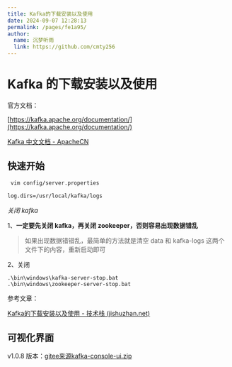 ```yaml
---
title: Kafka的下载安装以及使用
date: 2024-09-07 12:28:13
permalink: /pages/fe1a95/
author: 
  name: 沉梦听雨
  link: https://github.com/cmty256
---
```

# Kafka 的下载安装以及使用

官方文档：

[https://kafka.apache.org/documentation/](https://kafka.apache.org/documentation/)

[Kafka 中文文档 - ApacheCN](https://kafka.apachecn.org/)

## 快速开始

```bash
 vim config/server.properties

log.dirs=/usr/local/kafka/logs
```



*关闭 kafka*

1、**一定要先关闭 kafka，再关闭 zookeeper，否则容易出现数据错乱**

> 如果出现数据错错乱，最简单的方法就是清空 data 和 kafka-logs 这两个文件下的内容，重新启动即可

2、关闭

```shell
.\bin\windows\kafka-server-stop.bat
.\bin\windows\zookeeper-server-stop.bat
```



参考文章：

[Kafka的下载安装以及使用 - 技术栈 (jishuzhan.net)](https://jishuzhan.net/article/1691789483743121409)



## 可视化界面

v1.0.8 版本：[gitee来源kafka-console-ui.zip](https://gitee.com/xiaodong_xu/kafka-console-ui/releases/download/v1.0.8/kafka-console-ui.zip)